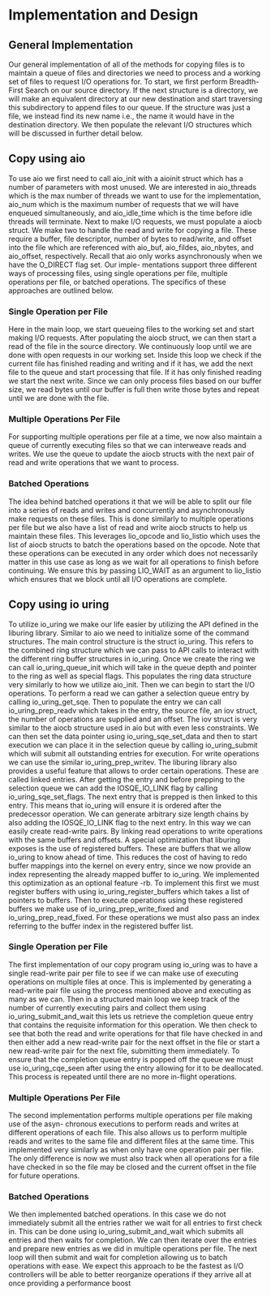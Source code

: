 # Implementation and Design
## General Implementation
Our general implementation of all of the methods for copying files is to maintain a queue of
files and directories we need to process and a working set of files to request I/O operations
for. To start, we first perform Breadth-First Search on our source directory. If the next
structure is a directory, we will make an equivalent directory at our new destination and
start traversing this subdirectory to append files to our queue. If the structure was just a
file, we instead find its new name i.e., the name it would have in the destination directory.
We then populate the relevant I/O structures which will be discussed in further detail below.
## Copy using aio
To use aio we first need to call aio_init with a aioinit struct which has a number of
parameters with most unused. We are interested in aio_threads which is the max number
of threads we want to use for the implementation, aio_num which is the maximum number of
requests that we will have enqueued simultaneously, and aio_idle_time which is the time
before idle threads will terminate. Next to make I/O requests, we must populate a aiocb
struct. We make two to handle the read and write for copying a file. These require a buffer,
file descriptor, number of bytes to read/write, and offset into the file which are referenced
with aio_buf, aio_fildes, aio_nbytes, and aio_offset, respectively.
Recall that aio only works asynchronously when we have the O_DIRECT flag set. Our imple-
mentations support three different ways of processing files, using single operations per file,
multiple operations per file, or batched operations. The specifics of these approaches are
outlined below.
### Single Operation per File
Here in the main loop, we start queueing files to the working set and start making I/O
requests. After populating the aiocb struct, we can then start a read of the file in the source
directory. We continuously loop until we are done with open requests in our working set.
Inside this loop we check if the current file has finished reading and writing and if it has, we
add the next file to the queue and start processing that file. If it has only finished reading we
start the next write. Since we can only process files based on our buffer size, we read bytes
until our buffer is full then write those bytes and repeat until we are done with the file.
### Multiple Operations Per File
For supporting multiple operations per file at a time, we now also maintain a queue of
currently executing files so that we can interweave reads and writes. We use the queue to
update the aiocb structs with the next pair of read and write operations that we want to
process.
### Batched Operations
The idea behind batched operations it that we will be able to split our file into a series of
reads and writes and concurrently and asynchronously make requests on these files. This
is done similarly to multiple operations per file but we also have a list of read and write
aiocb structs to help us maintain these files. This leverages lio_opcode and lio_listio
which uses the list of aiocb structs to batch the operations based on the opcode. Note that
these operations can be executed in any order which does not necessarily matter in this use
case as long as we wait for all operations to finish before continuing. We ensure this by
passing LIO_WAIT as an argument to lio_listio which ensures that we block until all I/O
operations are complete.
## Copy using io uring
To utilize io_uring we make our life easier by utilizing the API defined in the liburing
library. Similar to aio we need to initialize some of the command structures. The main
control structure is the struct io_uring. This refers to the combined ring structure which
we can pass to API calls to interact with the different ring buffer structures in io_uring.
Once we create the ring we can call io_uring_queue_init which will take in the queue
depth and pointer to the ring as well as special flags. This populates the ring data structure
very similarly to how we utilize aio_init. Then we can begin to start the I/O operations.
To perform a read we can gather a selection queue entry by calling io_uring_get_sqe. Then
to populate the entry we can call io_uring_prep_readv which takes in the entry, the source
file, an iov struct, the number of operations are supplied and an offset. The iov struct
is very similar to the aiocb structure used in aio but with even less constraints. We can
then set the data pointer using io_uring_sqe_set_data and then to start execution we can
place it in the selection queue by calling io_uring_submit which will submit all outstanding
entries for execution. For write operations we can use the similar io_uring_prep_writev.
The liburing library also provides a useful feature that allows to order certain operations.
These are called linked entries. After getting the entry and before prepping to the selection
queue we can add the IOSQE_IO_LINK flag by calling io_uring_sqe_set_flags. The next
entry that is prepped is then linked to this entry. This means that io_uring will ensure it is
ordered after the predecessor operation. We can generate arbitrary size length chains by also
adding the IOSQE_IO_LINK flag to the next entry. In this way we can easily create read-write
pairs. By linking read operations to write operations with the same buffers and offsets.
A special optimization that liburing exposes is the use of registered buffers. These are
buffers that we allow io_uring to know ahead of time. This reduces the cost of having
to redo buffer mappings into the kernel on every entry, since we now provide an index
representing the already mapped buffer to io_uring. We implemented this optimization
as an optional feature -rb. To implement this first we must register buffers with using
io_uring_register_buffers which takes a list of pointers to buffers. Then to execute
operations using these registered buffers we make use of io_uring_prep_write_fixed and
io_uring_prep_read_fixed. For these operations we must also pass an index referring to
the buffer index in the registered buffer list.
### Single Operation per File
The first implementation of our copy program using io_uring was to have a single read-write
pair per file to see if we can make use of executing operations on multiple files at once. This
is implemented by generating a read-write pair file using the process mentioned above and
executing as many as we can. Then in a structured main loop we keep track of the number
of currently executing pairs and collect them using io_uring_submit_and_wait this lets us
retrieve the completion queue entry that contains the requisite information for this operation.
We then check to see that both the read and write operations for that file have checked in and
then either add a new read-write pair for the next offset in the file or start a new read-write
pair for the next file, submitting them immediately. To ensure that the completion queue
entry is popped off the queue we must use io_uring_cqe_seen after using the entry allowing
for it to be deallocated. This process is repeated until there are no more in-flight operations.
### Multiple Operations Per File
The second implementation performs multiple operations per file making use of the asyn-
chronous executions to perform reads and writes at different operations of each file. This
also allows us to perform multiple reads and writes to the same file and different files at the
same time. This implemented very similarly as when only have one operation pair per file.
The only difference is now we must also track when all operations for a file have checked in
so the file may be closed and the current offset in the file for future operations.
### Batched Operations
We then implemented batched operations. In this case we do not immediately submit
all the entries rather we wait for all entries to first check in. This can be done using
io_uring_submit_and_wait which submits all entries and then waits for completion. We
can then iterate over the entries and prepare new entries as we did in multiple operations per
file. The next loop will then submit and wait for completion allowing us to batch operations
with ease. We expect this approach to be the fastest as I/O controllers will be able to better
reorganize operations if they arrive all at once providing a performance boost